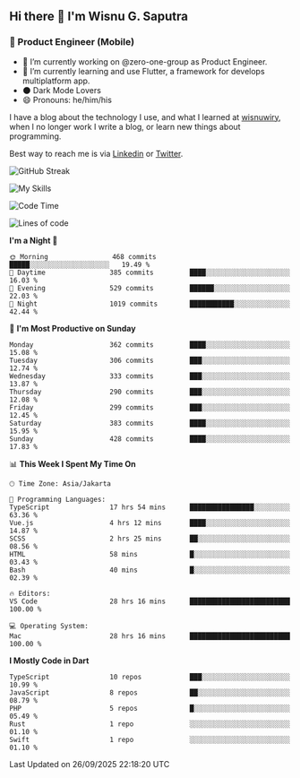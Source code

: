 ## Hi there 👋 I'm Wisnu G. Saputra

### :mobile_phone_off: Product Engineer (Mobile)

- 🔭 I’m currently working on @zero-one-group as Product Engineer.
- 🌱 I’m currently learning and use Flutter, a framework for develops multiplatform app.
- 🌑 Dark Mode Lovers
- 😄 Pronouns: he/him/his

I have a blog about the technology I use, and what I learned at [wisnuwiry](https://wisnuwiry.space/), when I no longer work I write a blog, or learn new things about programming.

Best way to reach me is via [Linkedin](https://www.linkedin.com/in/wisnu-saputra/) or [Twitter](https://twitter.com/wisnuwiry).

![GitHub Streak](https://streak-stats.demolab.com?user=wisnuwiry&theme=dark&hide_border=true)

![My Skills](https://skillicons.dev/icons?i=dart,flutter,kotlin,swift,go,js,css,neovim,git,linux&perline=5)

<!--START_SECTION:waka-->
![Code Time](http://img.shields.io/badge/Code%20Time-2%2C159%20hrs%2011%20mins-blue)

![Lines of code](https://img.shields.io/badge/From%20Hello%20World%20I%27ve%20Written-2.8%20million%20lines%20of%20code-blue)

**I'm a Night 🦉** 

```text
🌞 Morning                468 commits         █████░░░░░░░░░░░░░░░░░░░░   19.49 % 
🌆 Daytime                385 commits         ████░░░░░░░░░░░░░░░░░░░░░   16.03 % 
🌃 Evening                529 commits         ██████░░░░░░░░░░░░░░░░░░░   22.03 % 
🌙 Night                  1019 commits        ███████████░░░░░░░░░░░░░░   42.44 % 
```
📅 **I'm Most Productive on Sunday** 

```text
Monday                   362 commits         ████░░░░░░░░░░░░░░░░░░░░░   15.08 % 
Tuesday                  306 commits         ███░░░░░░░░░░░░░░░░░░░░░░   12.74 % 
Wednesday                333 commits         ███░░░░░░░░░░░░░░░░░░░░░░   13.87 % 
Thursday                 290 commits         ███░░░░░░░░░░░░░░░░░░░░░░   12.08 % 
Friday                   299 commits         ███░░░░░░░░░░░░░░░░░░░░░░   12.45 % 
Saturday                 383 commits         ████░░░░░░░░░░░░░░░░░░░░░   15.95 % 
Sunday                   428 commits         ████░░░░░░░░░░░░░░░░░░░░░   17.83 % 
```


📊 **This Week I Spent My Time On** 

```text
🕑︎ Time Zone: Asia/Jakarta

💬 Programming Languages: 
TypeScript               17 hrs 54 mins      ████████████████░░░░░░░░░   63.36 % 
Vue.js                   4 hrs 12 mins       ████░░░░░░░░░░░░░░░░░░░░░   14.87 % 
SCSS                     2 hrs 25 mins       ██░░░░░░░░░░░░░░░░░░░░░░░   08.56 % 
HTML                     58 mins             █░░░░░░░░░░░░░░░░░░░░░░░░   03.43 % 
Bash                     40 mins             █░░░░░░░░░░░░░░░░░░░░░░░░   02.39 % 

🔥 Editors: 
VS Code                  28 hrs 16 mins      █████████████████████████   100.00 % 

💻 Operating System: 
Mac                      28 hrs 16 mins      █████████████████████████   100.00 % 
```

**I Mostly Code in Dart** 

```text
TypeScript               10 repos            ███░░░░░░░░░░░░░░░░░░░░░░   10.99 % 
JavaScript               8 repos             ██░░░░░░░░░░░░░░░░░░░░░░░   08.79 % 
PHP                      5 repos             █░░░░░░░░░░░░░░░░░░░░░░░░   05.49 % 
Rust                     1 repo              ░░░░░░░░░░░░░░░░░░░░░░░░░   01.10 % 
Swift                    1 repo              ░░░░░░░░░░░░░░░░░░░░░░░░░   01.10 % 
```




 Last Updated on 26/09/2025 22:18:20 UTC
<!--END_SECTION:waka-->
